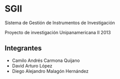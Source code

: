 SGII
====

Sistema de Gestión de Instrumentos de Investigación

Proyecto de investigación Unipanamericana II 2013

Integrantes
-----------

* Camilo Andrés Carmona Quijano
* David Arturo López
* Diego Alejandro Malagón Hernández

